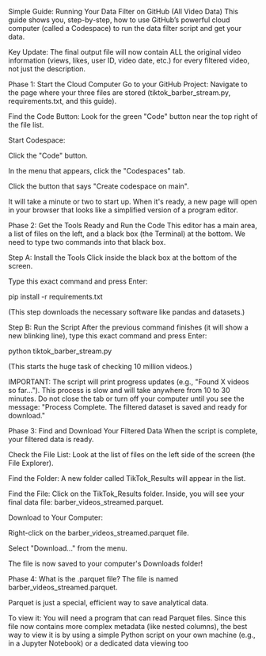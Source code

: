 
Simple Guide: Running Your Data Filter on GitHub (All Video Data)
This guide shows you, step-by-step, how to use GitHub’s powerful cloud computer (called a Codespace) to run the data filter script and get your data.

Key Update: The final output file will now contain ALL the original video information (views, likes, user ID, video date, etc.) for every filtered video, not just the description.

Phase 1: Start the Cloud Computer
Go to your GitHub Project: Navigate to the page where your three files are stored (tiktok_barber_stream.py, requirements.txt, and this guide).

Find the Code Button: Look for the green "Code" button near the top right of the file list.

Start Codespace:

Click the "Code" button.

In the menu that appears, click the "Codespaces" tab.

Click the button that says "Create codespace on main".

It will take a minute or two to start up. When it's ready, a new page will open in your browser that looks like a simplified version of a program editor.

Phase 2: Get the Tools Ready and Run the Code
This editor has a main area, a list of files on the left, and a black box (the Terminal) at the bottom. We need to type two commands into that black box.

Step A: Install the Tools
Click inside the black box at the bottom of the screen.

Type this exact command and press Enter:

pip install -r requirements.txt

(This step downloads the necessary software like pandas and datasets.)

Step B: Run the Script
After the previous command finishes (it will show a new blinking line), type this exact command and press Enter:

python tiktok_barber_stream.py

(This starts the huge task of checking 10 million videos.)

IMPORTANT: The script will print progress updates (e.g., "Found X videos so far..."). This process is slow and will take anywhere from 10 to 30 minutes. Do not close the tab or turn off your computer until you see the message: "Process Complete. The filtered dataset is saved and ready for download."

Phase 3: Find and Download Your Filtered Data
When the script is complete, your filtered data is ready.

Check the File List: Look at the list of files on the left side of the screen (the File Explorer).

Find the Folder: A new folder called TikTok_Results will appear in the list.

Find the File: Click on the TikTok_Results folder. Inside, you will see your final data file: barber_videos_streamed.parquet.

Download to Your Computer:

Right-click on the barber_videos_streamed.parquet file.

Select "Download..." from the menu.

The file is now saved to your computer's Downloads folder!

Phase 4: What is the .parquet file?
The file is named barber_videos_streamed.parquet.

Parquet is just a special, efficient way to save analytical data.

To view it: You will need a program that can read Parquet files. Since this file now contains more complex metadata (like nested columns), the best way to view it is by using a simple Python script on your own machine (e.g., in a Jupyter Notebook) or a dedicated data viewing too
